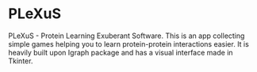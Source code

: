 # PLeXuS
PLeXuS - Protein Learning Exuberant Software. This is an app collecting simple games helping you to learn protein-protein interactions easier. It is heavily built upon Igraph package and has a visual interface made in Tkinter. 
